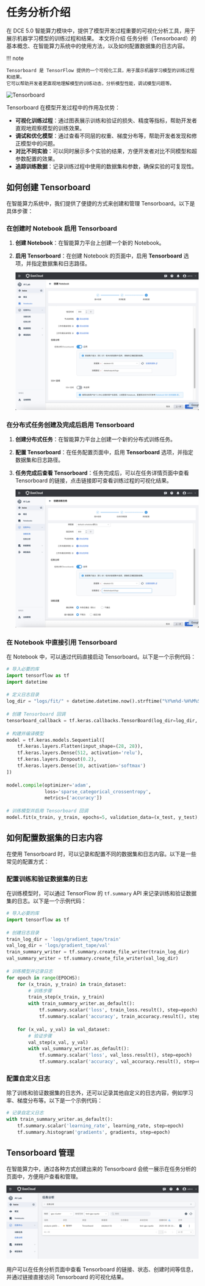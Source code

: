 # 任务分析介绍

在 DCE 5.0 智能算力模块中，提供了模型开发过程重要的可视化分析工具，用于展示机器学习模型的训练过程和结果。
本文将介绍 任务分析（Tensorboard）的基本概念、在智能算力系统中的使用方法，以及如何配置数据集的日志内容。

!!! note

    Tensorboard 是 TensorFlow 提供的一个可视化工具，用于展示机器学习模型的训练过程和结果。
    它可以帮助开发者更直观地理解模型的训练动态，分析模型性能，调试模型问题等。

![Tensorboard](../../images/tensorboard.png)

Tensorboard 在模型开发过程中的作用及优势：

- **可视化训练过程**：通过图表展示训练和验证的损失、精度等指标，帮助开发者直观地观察模型的训练效果。
- **调试和优化模型**：通过查看不同层的权重、梯度分布等，帮助开发者发现和修正模型中的问题。
- **对比不同实验**：可以同时展示多个实验的结果，方便开发者对比不同模型和超参数配置的效果。
- **追踪训练数据**：记录训练过程中使用的数据集和参数，确保实验的可复现性。

## 如何创建 Tensorboard

在智能算力系统中，我们提供了便捷的方式来创建和管理 Tensorboard。以下是具体步骤：

### 在创建时 Notebook 启用 Tensorboard

1. **创建 Notebook**：在智能算力平台上创建一个新的 Notebook。
2. **启用 Tensorboard**：在创建 Notebook 的页面中，启用 **Tensorboard** 选项，并指定数据集和日志路径。

    ![Tensorboard](../../images/tensorboard-03.png)

### 在分布式任务创建及完成后启用 Tensorboard

1. **创建分布式任务**：在智能算力平台上创建一个新的分布式训练任务。
2. **配置 Tensorboard**：在任务配置页面中，启用 **Tensorboard** 选项，并指定数据集和日志路径。
3. **任务完成后查看 Tensorboard**：任务完成后，可以在任务详情页面中查看 Tensorboard 的链接，点击链接即可查看训练过程的可视化结果。

    ![Tensorboard](../../images/tensorboard-02.png)

### 在 Notebook 中直接引用 Tensorboard

在 Notebook 中，可以通过代码直接启动 Tensorboard。以下是一个示例代码：

```python
# 导入必要的库
import tensorflow as tf
import datetime

# 定义日志目录
log_dir = "logs/fit/" + datetime.datetime.now().strftime("%Y%m%d-%H%M%S")

# 创建 Tensorboard 回调
tensorboard_callback = tf.keras.callbacks.TensorBoard(log_dir=log_dir, histogram_freq=1)

# 构建并编译模型
model = tf.keras.models.Sequential([
    tf.keras.layers.Flatten(input_shape=(28, 28)),
    tf.keras.layers.Dense(512, activation='relu'),
    tf.keras.layers.Dropout(0.2),
    tf.keras.layers.Dense(10, activation='softmax')
])

model.compile(optimizer='adam',
              loss='sparse_categorical_crossentropy',
              metrics=['accuracy'])

# 训练模型并启用 Tensorboard 回调
model.fit(x_train, y_train, epochs=5, validation_data=(x_test, y_test), callbacks=[tensorboard_callback])
```

## 如何配置数据集的日志内容

在使用 Tensorboard 时，可以记录和配置不同的数据集和日志内容。以下是一些常见的配置方式：

### 配置训练和验证数据集的日志

在训练模型时，可以通过 TensorFlow 的 `tf.summary` API 来记录训练和验证数据集的日志。以下是一个示例代码：

```python
# 导入必要的库
import tensorflow as tf

# 创建日志目录
train_log_dir = 'logs/gradient_tape/train'
val_log_dir = 'logs/gradient_tape/val'
train_summary_writer = tf.summary.create_file_writer(train_log_dir)
val_summary_writer = tf.summary.create_file_writer(val_log_dir)

# 训练模型并记录日志
for epoch in range(EPOCHS):
    for (x_train, y_train) in train_dataset:
        # 训练步骤
        train_step(x_train, y_train)
        with train_summary_writer.as_default():
            tf.summary.scalar('loss', train_loss.result(), step=epoch)
            tf.summary.scalar('accuracy', train_accuracy.result(), step=epoch)

    for (x_val, y_val) in val_dataset:
        # 验证步骤
        val_step(x_val, y_val)
        with val_summary_writer.as_default():
            tf.summary.scalar('loss', val_loss.result(), step=epoch)
            tf.summary.scalar('accuracy', val_accuracy.result(), step=epoch)
```

### 配置自定义日志

除了训练和验证数据集的日志外，还可以记录其他自定义的日志内容，例如学习率、梯度分布等。以下是一个示例代码：

```python
# 记录自定义日志
with train_summary_writer.as_default():
    tf.summary.scalar('learning_rate', learning_rate, step=epoch)
    tf.summary.histogram('gradients', gradients, step=epoch)
```

## Tensorboard 管理

在智能算力中，通过各种方式创建出来的 Tensorboard 会统一展示在任务分析的页面中，方便用户查看和管理。

![Tensorboard](../../images/tensorboard-01.png)

用户可以在任务分析页面中查看 Tensorboard 的链接、状态、创建时间等信息，并通过链接直接访问 Tensorboard 的可视化结果。
